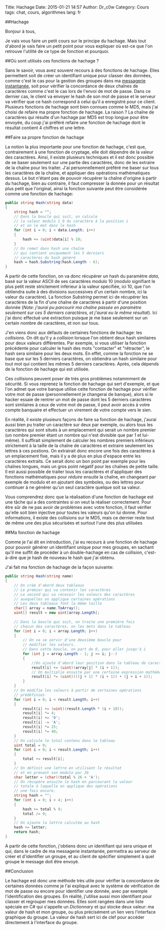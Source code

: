 Title: Hachage
Date: 2015-01-21 14:57
Author: Dr_c0w
Category: Cours
tags: chat, cours, algorithmes
lang: fr

##Hachage

Bonjour à tous,

Je vais vous faire un petit cours sur le principe du hachage. Mais tout d'abord
je vais faire un petit point pour vous expliquer où est-ce que l'on retrouve
l'utilité de ce type de fonction et pourquoi.

##Où sont utilisés ces fonctions de hachage ?

Sans le savoir, vous avez souvent recours à des fonctions de hachage. Elles 
permettent soit de créer un identifiant unique pour classer des données, comme 
c'est le cas pour la gestion des groupes dans ma [messagerie instantanée]({filename}chat.md),
soit pour vérifier la concordance de deux chaînes de caractères comme c'est 
le cas lors de l'envoi de mot de passe. Dans ce dernier cas, le client va 
envoyer le hash de son mot de passe et le serveur va vérifier que ce hash
correspond à celui qu'il a enregistré pour ce client.
Plusieurs fonctions de hachage sont bien connues comme le MD5, mais
j'ai choisi de refaire ma propre fonction de hachage. La raison ? 
La chaîne de caractères qui résulte d'un hachage par MD5 est trop longue 
pour être envoyée, du coup j'ai préféré refaire une fonction de hachage dont
le résultat contient 4 chiffres et une lettre.

##Faire sa propre fonction de hachage

La notion la plus importante pour une fonction de hachage, c'est que,
contrairement à une fonction de cryptage, elle doit dépendre de la
valeur des caractères. Ainsi, il existe plusieurs techniques et il est donc
possible de se baser seulement sur une partie des caractères, donc de les
extraire de la chaîne pour les traiter. J'ai personnellement préféré me 
baser sur tous les caractères de la chaîne, et appliquer des opérations 
mathématiques dessus. Le but n'étant pas de pouvoir récupérer la chaîne
d'origine à partir du hachage, bien au contraire, il faut compresser la donnée 
pour un résultat plus petit que l'original, ainsi la fonction suivante peut
être considérée comme une fonction de hachage:

```csharp
public string Hash(string data)
{
	string hash = "";
	// Dans la boucle qui suit, on calcule
	// la valeur modulo 1 0 du caractère à la position i
	// et on le met dans le hash
	for (int i = 0; i < data.Length; i++)
	{
		hash += (uint)data[i] % 10;
	}
	// On remet dans hash une chaîne
	// qui contient uniquement les 5 derniers
	// caractères du hash généré
	hash = hash.Substring(hash.Length - 6);
}
```

A partir de cette fonction, on va donc récupérer un hash du paramètre *data*,
basé sur la valeur ASCII de ses caractères modulo 10 (*modulo* signifiant le
plus petit reste strictement inférieur à la valeur spécifiée, ici 10, que l'on
obtiendra suite à des divisions successives d'un certain nombre, ici la valeur
du caractère). La fonction *Substring* permet ici de récupérer les caractères
de la fin d'une chaîne de caractères à partir d'une position donnée (*Note: 
j'aurai pu parcourir ma chaîne passée en paramètre seulement sur ces 5 derniers
caractères, et j'aurai eu le même résultat*). Ici j'ai donc effectué une 
extraction puisque je me base seulement sur un certain nombre de caractères,
et non sur tous.


J'en viens donc aux défauts de certaines fonctions de hachage: les *collisions*.
On dit qu'il y a *collision* lorsque l'on obtient deux hash similaires pour deux
valeurs différentes. Par exemple, si vous utiliser la fonction précédente pour
calculer le hash des mots "contacter" et "rétracter", le hash sera similaire
pour les deux mots. En effet, comme la fonction ne se base que sur les 5 derniers
caractères, on obtiendra un hash similaire pour tout mot qui contient les mêmes
5 derniers caractères. Après, cela dépends de la fonction de hachage qui est
utilisée. 

Ces collisions peuvent poser de très gros problèmes notammment de 
sécurité. Si vous reprenez la fonction de hachage qui sert d'exemple, et
que l'on admet que votre banque utilise cette fonction de hachage pour 
vérifier votre mot de passe (personnellement je changerai de banque),
alors si le hacker essaie de rentrer un mot de passe dont les 5 derniers
caractères sont similaires à ceux de votre mot de passe, il peut avoir
accès à votre compte banquaire et effectuer un virement de votre compte 
vers le sien.

En réalité, il existe plusieurs façons de faire sa fonction de hachage,
j'aurai aussi bien pu traiter un caractère sur deux par exemple, ou alors
tous les caractères qui sont situés à un emplacement qui serait un nombre
premier (un nombre premier étant un nombre qui n'est divisible que par 1 et
lui-même). Il suffirait simplement de calculer les nombres premiers 
inférieurs strictement à la taille de la chaîne de caractères et extraire
seulement les lettres à ces postions. On extrairait donc encore une fois
des caractères à un emplacement fixe, mais il y a de plus en plus d'espace
entre les caractères extraits. Ce serait donc un bon point par exemple pour
les chaînes longues, mais un gros point négatif pour les chaînes de petite
taille. Il est aussi possible de traiter tous les caractères et d'appliquer
des fonctions mathématiques pour *réduire* ensuite la chaîne, en changeant
par exemple de modulo et en ajoutant des symboles, ou des lettres pour
continuer à ne générer qu'un seul caractère quelque soit sa valeur.

Vous comprendrez donc que la réalisation d'une fonction de hachage
est une tâche qui a des contraintes si on veut la réaliser correctement.
Pour être sûr de ne pas avoir de problèmes avec votre fonction, il faut
vérifier qu'elle soit bien injective pour toutes les valeurs qu'on lui donne.
Pour informations, il existe des collisions sur le MD5, mais ce dernier reste
tout de même une des plus sécurisées et surtout l'une des plus utilisées

##Ma fonction de hachage

Comme je l'ai dit en introduction, j'ai eu recours à une fonction de hachage
pour pouvoir générer un identifiant unique pour mes groupes, en sachant qu'il
me suffit de procéder à un double-hachage en cas de collision, c'est-à-dire
que je hash de nouveau le hash que j'ai obtenu.

J'ai fait ma fonction de hachage de la façon suivante:

```csharp
public string Hash(string name)
{
	// On crée d'abord deux tableaux
	// Le premier qui va contenir les caractères
	// Le second qui va recevoir les valeurs des caractères
	// auxquelles on applique certaines opérations
	// Les deux tableaux font la même taille
	char[] array = name.ToArray();
	uint[] result = new uint[array.Length];
	
	// Dans la boucle qui suit, on traite une première fois
	// chacun des caractères, on les mets dans le tableau
	for (int i = 0; i < array.Length; i++)
	{
		// On va se servir d'une deuxième boucle pour
		// modifier les valeurs.
		// Dans cette boucle, on part de 0, pour aller jusqu'à i
		for (int j = array.Length - 1; j >= i; j--)
		{
			//On ajoute d'abord leur position dans le tableau de caractères + 1
			result[i] += (uint)(array[j] * (i + 1));
			// On multiplie ensuite par une certaine expression mathématiques
			result[i] *= (uint)(((j + 1) * (i + 1)) + (j + i + 1));
		}
	}
	// On modifie les valeurs à partir de certaines opérations
	// prédéfinies
	for (int i = 0; i < result.Length; i++)
	{
		result[i] += (uint)(result.Length * (i + 10));
		result[i] *= 4;
		result[i] += '0';
		result[i] -= 'A';
		result[i] *= 25;
		result[i] *= 40;
	}
	// On calcule le total contenu dans le tableau
	uint total = 0;
	for (int i = 0; i < result.Length; i++)
	{
		total += result[i];
	}
	// On définit une lettre en utilisant le résultat 
	// et en prenant son modulo par 26
	char letter = (char)(total % 26 + 'A');
	// On récupère ensuite le hash en parcourant la valeur
	// totale à laquelle on applique des opérations 
	// une fois encore.
	string hash = "";
	for (int i = 0; i < 4; i++)
	{
		hash += total % 9;
		total /= 9;
	}
	// On ajoute la lettre calculée au hash
	hash += letter;
	return hash;
}
```

A partir de cette fonction, j'obtiens donc un identifiant qui sera unique et
qui, dans le cadre de ma messagerie instantanée, permettra au serveur de créer
et d'identifier un groupe, et au client de spécifier simplement à quel groupe
le message doit être envoyé.

##Conclusion

Le hachage est donc une méthode très utile pour vérifier la concordance de 
certaines données comme je l'ai expliqué avec le système de vérification 
de mot de passe ou encore pour identifier une donnée, avec par exemple 
l'identification des groupes. En réalité, j'utilise aussi mon identifiant
pour classer et regrouper mes données. Elles sont rangées dans une liste
spéciale en C\# qui s'appelle un *Dictionnary* et qui stocke deux valeur:
ma valeur de hash et mon groupe, ou plus précisément un lien vers l'interface
graphique du groupe. La valeur de hash sert ici de clef pour accéder directement
à l'interface du groupe.
